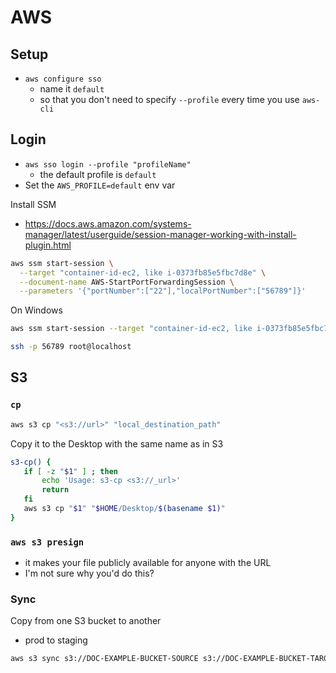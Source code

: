 # AWS

## Setup

- `aws configure sso`
  - name it `default`
  - so that you don't need to specify `--profile` every time you use `aws-cli`

## Login

- `aws sso login --profile "profileName"`
  - the default profile is `default`
- Set the `AWS_PROFILE=default` env var

Install SSM

- https://docs.aws.amazon.com/systems-manager/latest/userguide/session-manager-working-with-install-plugin.html

```bash
aws ssm start-session \
  --target "container-id-ec2, like i-0373fb85e5fbc7d8e" \
  --document-name AWS-StartPortForwardingSession \
  --parameters '{"portNumber":["22"],"localPortNumber":["56789"]}'
```

On Windows

```bash
aws ssm start-session --target "container-id-ec2, like i-0373fb85e5fbc7d8e" --document-name AWS-StartPortForwardingSession --parameters "{\"portNumber\":[\"22\"],\"localPortNumber\":[\"56789\"]}"
```

```bash
ssh -p 56789 root@localhost
```

## S3

### `cp`

```bash
aws s3 cp "<s3://url>" "local_destination_path"
```

Copy it to the Desktop with the same name as in S3

```bash
s3-cp() {
   if [ -z "$1" ] ; then
       echo 'Usage: s3-cp <s3://_url>'
       return
   fi
   aws s3 cp "$1" "$HOME/Desktop/$(basename $1)"
}
```


### `aws s3 presign`

- it makes your file publicly available for anyone with the URL
- I'm not sure why you'd do this?


### Sync

Copy from one S3 bucket to another
* prod to staging

```bash
aws s3 sync s3://DOC-EXAMPLE-BUCKET-SOURCE s3://DOC-EXAMPLE-BUCKET-TARGET
```